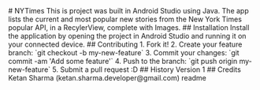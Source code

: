 <snippet>
  <content>
  # NYTimes
  This is project was built in Android Studio using Java.  The app lists the current and most popular new stories from the New York Times popular API, in a RecylerView, complete with Images.
  ## Installation
  Install the application by opening the project in Android Studio and running it on your connected device.
  ## Contributing
  1. Fork it!
  2. Create your feature branch: `git checkout -b my-new-feature`
  3. Commit your changes: `git commit -am 'Add some feature'`
  4. Push to the branch: `git push origin my-new-feature`
  5. Submit a pull request :D
  ## History
  Version 1
  ## Credits
  Ketan Sharma (ketan.sharma.developer@gmail.com)
</content>
  <tabTrigger>readme</tabTrigger>
</snippet>
